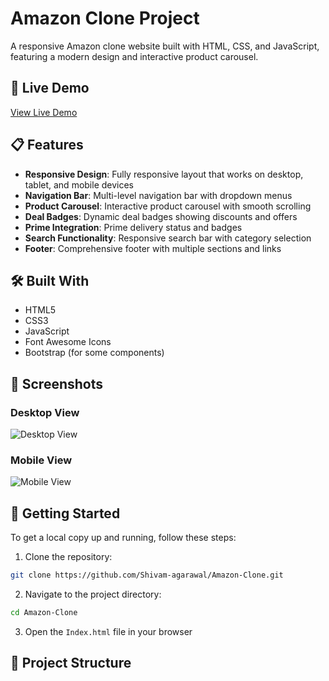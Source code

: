 # Amazon Clone Project

A responsive Amazon clone website built with HTML, CSS, and JavaScript, featuring a modern design and interactive product carousel.

## 🚀 Live Demo
[View Live Demo](https://your-demo-link-here.com)

## 📋 Features

- **Responsive Design**: Fully responsive layout that works on desktop, tablet, and mobile devices
- **Navigation Bar**: Multi-level navigation bar with dropdown menus
- **Product Carousel**: Interactive product carousel with smooth scrolling
- **Deal Badges**: Dynamic deal badges showing discounts and offers
- **Prime Integration**: Prime delivery status and badges
- **Search Functionality**: Responsive search bar with category selection
- **Footer**: Comprehensive footer with multiple sections and links

## 🛠️ Built With

- HTML5
- CSS3
- JavaScript
- Font Awesome Icons
- Bootstrap (for some components)

## 📱 Screenshots

### Desktop View
![Desktop View](path-to-desktop-screenshot.png)

### Mobile View
![Mobile View](path-to-mobile-screenshot.png)

## 🚦 Getting Started

To get a local copy up and running, follow these steps:

1. Clone the repository:
```bash
git clone https://github.com/Shivam-agarawal/Amazon-Clone.git
```

2. Navigate to the project directory:
```bash
cd Amazon-Clone
```

3. Open the `Index.html` file in your browser

## 📂 Project Structure

